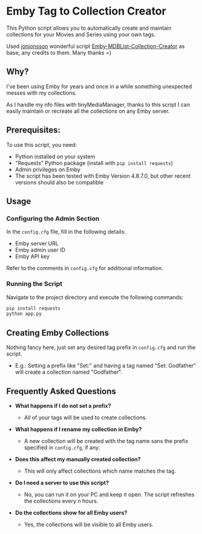 # Emby Tag to Collection Creator

This Python script allows you to automatically create and maintain collections for your Movies and Series using your own tags.

Used [jonjonsson](https://github.com/jonjonsson) wonderful script [Emby-MDBList-Collection-Creator](https://github.com/jonjonsson/Emby-MDBList-Collection-Creator) as base, any credits to them. Many thanks =)

## Why?

I've been using Emby for years and once in a while something unexpected messes with my collections. 

As I handle my nfo files with tinyMediaManager, thanks to this script I can easily maintain or recreate all the collections on any Emby server.

## Prerequisites:

To use this script, you need:

* Python installed on your system
* "Requests" Python package (install with `pip install requests`)
* Admin privileges on Emby
* The script has been tested with Emby Version 4.8.7.0, but other recent versions should also be compatible

## Usage

### Configuring the Admin Section

In the `config.cfg` file, fill in the following details:

* Emby server URL
* Emby admin user ID
* Emby API key

Refer to the comments in `config.cfg` for additional information.

### Running the Script

Navigate to the project directory and execute the following commands:

```bash
pip install requests
python app.py
```

## Creating Emby Collections

Nothing fancy here, just set any desired tag prefix in `config.cfg` and run the script.

* E.g.: Setting a prefix like "Set:" and having a tag named "Set: Godfather" will create a collection named "Godfather".

## Frequently Asked Questions

- **What happens if I do not set a prefix?**
  - All of your tags will be used to create collections. 

- **What happens if I rename my collection in Emby?**
  - A new collection will be created with the tag name sans the prefix specified in `config.cfg`, if any.
  
- **Does this affect my manually created collection?**
  - This will only affect collections which name matches the tag.
  
- **Do I need a server to use this script?**
  - No, you can run it on your PC and keep it open. The script refreshes the collections every n hours.
  
- **Do the collections show for all Emby users?**
  - Yes, the collections will be visible to all Emby users.